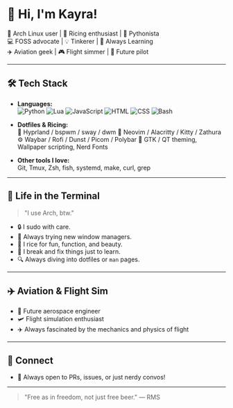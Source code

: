 # 👋 Hi, I'm Kayra!

🐧 Arch Linux user | 🔧 Ricing enthusiast | 🐍 Pythonista  
💻 FOSS advocate | 💡 Tinkerer | 🧠 Always Learning  
✈️ Aviation geek | 🎮 Flight simmer | 🚀 Future pilot

---

## 🛠️ Tech Stack

- **Languages:**  
  ![Python](https://img.shields.io/badge/-Python-3776AB?style=flat&logo=python&logoColor=white)  ![Lua](https://img.shields.io/badge/-Lua-2C2D72?style=flat&logo=lua&logoColor=white)  ![JavaScript](https://img.shields.io/badge/-JavaScript-F7DF1E?style=flat&logo=javascript&logoColor=black)  ![HTML](https://img.shields.io/badge/-HTML5-E34F26?style=flat&logo=html5&logoColor=white)  ![CSS](https://img.shields.io/badge/-CSS3-1572B6?style=flat&logo=css3&logoColor=white)   ![Bash](https://img.shields.io/badge/-Bash-4EAA25?style=flat&logo=gnu-bash&logoColor=white)  

- **Dotfiles & Ricing:**  
  🧬 Hyprland / bspwm / sway / dwm
  🎨 Neovim / Alacritty / Kitty / Zathura  
  ⚙️ Waybar / Rofi / Dunst / Picom / Polybar
  🌈 GTK / QT theming, Wallpaper scripting, Nerd Fonts

- **Other tools I love:**  
  Git, Tmux, Zsh, fish, systemd, make, curl, grep

---

## 🐧 Life in the Terminal

> "I use Arch, btw."

- 🔒 I sudo with care.
- 🔁 Always trying new window managers.
- 🎨 I rice for fun, function, and beauty.
- 🧩 I break and fix things just to learn.
- 🔍 Always diving into dotfiles or `man` pages.

---

## ✈️ Aviation & Flight Sim

- 🚀 Future aerospace engineer
- 🛩️ Flight simulation enthusiast
- ✈️ Always fascinated by the mechanics and physics of flight

---

## 🤝 Connect

- 📁 Always open to PRs, issues, or just nerdy convos!

---

> "Free as in freedom, not just free beer." — RMS

